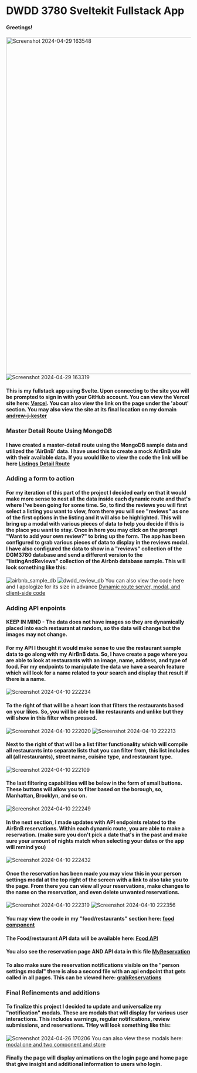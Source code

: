 # DWDD 3780 Sveltekit Fullstack App
#### Greetings!
<img width="920" alt="Screenshot 2024-04-29 163548" src="https://github.com/Andyrooooo/fullstack_svelte_app/assets/97576252/f760dba1-606b-489e-b649-945145e5f6fe">![Screenshot 2024-04-29 163319](https://github.com/Andyrooooo/fullstack_svelte_app/assets/97576252/5f06079e-c333-4b58-8989-27f6996b60a6)


#### This is my fullstack app using Svelte. Upon connecting to the site you will be prompted to sign in with your GitHub account. You can view the Vercel site here: [Vercel](https://fullstack-svelte-app.vercel.app/). You can also view the link on the page under the 'about' section. You may also view the site at its final location on my domain [andrew-j-kester](https://www.andrew-j-kester.com/)

### Master Detail Route Using MongoDB
#### I have created a master-detail route using the MongoDB sample data and utilized the 'AirBnB' data. I have used this to create a mock AirBnB site with their available data. If you would like to view the code the link will be here [Listings Detail Route](https://github.com/Andyrooooo/fullstack_svelte_app/tree/master/src/routes/listings)


### Adding a form to action
#### For my iteration of this part of the project I decided early on that it would make more sense to nest all the data inside each dynamic route and that's where I've been going for some time. So, to find the reviews you will first select a listing you want to view, from there you will see "reviews" as one of the first options in the listing and it will also be highlighted. This will bring up a modal with various pieces of data to help you decide if this is the place you want to stay. Once in here you may click on the prompt "Want to add your own review?" to bring up the form. The app has been configured to grab various pieces of data to display in the reviews modal. I have also configured the data to show in a "reviews" collection of the DGM3780 database and send a different version to the "listingAndReviews" collection of the Airbnb database sample. This will look something like this:
![airbnb_sample_db](https://github.com/Andyrooooo/fullstack_svelte_app/assets/97576252/f6f60613-29bc-4853-808b-a5b0841b2b4f)
![dwdd_review_db](https://github.com/Andyrooooo/fullstack_svelte_app/assets/97576252/89668f84-f270-4dd2-b572-790f4b45cfc1)
You can also view the code here and I apologize for its size in advance [Dynamic route server, modal, and client-side code](https://github.com/Andyrooooo/fullstack_svelte_app/tree/master/src/routes/listings/%5B_id%5D)


### Adding API enpoints
#### KEEP IN MIND - The data does not have images so they are dynamically placed into each restaurant at random, so the data will change but the images may not change.
#### For my API I thought it would make sense to use the restaurant sample data to go along with my AirBnB data. So, I have create a page where you are able to look at restaurants with an image, name, address, and type of food. For my endpoints to manipulate the data we have a search feature which will look for a name related to your search and display that result if there is a name. 
![Screenshot 2024-04-10 222234](https://github.com/Andyrooooo/fullstack_svelte_app/assets/97576252/4de1fb19-1ac9-477a-afea-b3b4c05b8bf4)
#### To the right of that will be a heart icon that filters the restaurants based on your likes. So, you will be able to like restaurants and unlike but they will show in this filter when pressed.
![Screenshot 2024-04-10 222020](https://github.com/Andyrooooo/fullstack_svelte_app/assets/97576252/9a8e8dcd-1044-4ec9-aa41-d01652f8ce28)
![Screenshot 2024-04-10 222213](https://github.com/Andyrooooo/fullstack_svelte_app/assets/97576252/3b5fcc84-dd3f-4a25-90b2-7b09964aa75e)
#### Next to the right of that will be a list filter functionality which will compile all restaurants into separate lists that you can filter from, this list includes all (all restaurants), street name, cuisine type, and restaurant type.
![Screenshot 2024-04-10 222109](https://github.com/Andyrooooo/fullstack_svelte_app/assets/97576252/b1f07541-10a7-43aa-83fc-2cc105111b73)
#### The last filtering capabilities will be below in the form of small buttons. These buttons will allow you to filter based on the borough, so, Manhattan, Brooklyn, and so on.
![Screenshot 2024-04-10 222249](https://github.com/Andyrooooo/fullstack_svelte_app/assets/97576252/fe1221e5-0453-4c94-9176-04d8c15d53a2)

#### In the next section, I made updates with API endpoints related to the AirBnB reservations. Within each dynamic route, you are able to make a reservation. (make sure you don't pick a date that's in the past and make sure your amount of nights match when selecting your dates or the app will remind you) 
![Screenshot 2024-04-10 222432](https://github.com/Andyrooooo/fullstack_svelte_app/assets/97576252/141b83a4-3edc-4abf-8a5f-bb57c59ad145)
#### Once the reservation has been made you may view this in your person settings modal at the top right of the screen with a link to also take you to the page. From there you can view all your reservations, make changes to the name on the reservation, and even delete unwanted reservations.
![Screenshot 2024-04-10 222319](https://github.com/Andyrooooo/fullstack_svelte_app/assets/97576252/baa6beeb-5066-4457-bf82-b190cdc28c99)
![Screenshot 2024-04-10 222356](https://github.com/Andyrooooo/fullstack_svelte_app/assets/97576252/78d1d327-51a9-4a2c-bcac-5319e5a9e8d1)
#### You may view the code in my "food/restaurants" section here: [food component](https://github.com/Andyrooooo/fullstack_svelte_app/tree/master/src/routes/food)
#### The Food/restaurant API data will be available here: [Food API](https://github.com/Andyrooooo/fullstack_svelte_app/tree/master/src/routes/api/food)
#### You also see the reservation page AND API data in this file [MyReservation](https://github.com/Andyrooooo/fullstack_svelte_app/tree/master/src/routes/myReservations)
#### To also make sure the reservation notifications visible on the "person settings modal" there is also a second file with an api endpoint that gets called in all pages. This can be viewed here: [grabReservations](https://github.com/Andyrooooo/fullstack_svelte_app/tree/master/src/routes/grabReservations)

### Final Refinements and additions
#### To finalize this project I decided to update and universalize my "notification" modals. These are modals that will display for various user interactions. This includes warnings, regular notifications, review submissions, and reservations. THey will look something like this:
![Screenshot 2024-04-26 170206](https://github.com/Andyrooooo/fullstack_svelte_app/assets/97576252/2b658247-c551-4800-b4ba-2c17a5eb59b6)
You can also view these modals here: [modal one and two component and store](https://github.com/Andyrooooo/fullstack_svelte_app/tree/master/src/routes/airbnb)

#### Finally the page will display animations on the login page and home page that give insight and additional information to users who login.
